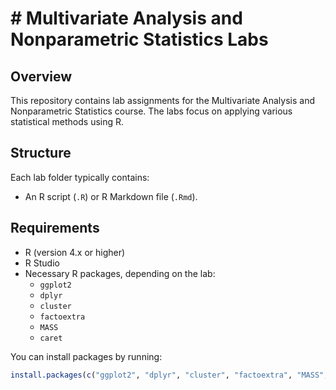 # # Multivariate Analysis and Nonparametric Statistics Labs

## Overview

This repository contains lab assignments for the Multivariate Analysis and Nonparametric Statistics course. The labs focus on applying various statistical methods using R.

## Structure

Each lab folder typically contains:
- An R script (`.R`) or R Markdown file (`.Rmd`).

## Requirements

- R (version 4.x or higher)
- R Studio
- Necessary R packages, depending on the lab:
  - `ggplot2`
  - `dplyr`
  - `cluster`
  - `factoextra`
  - `MASS`
  - `caret`

You can install packages by running:
```r
install.packages(c("ggplot2", "dplyr", "cluster", "factoextra", "MASS", "caret"))

